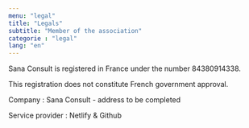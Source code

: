 ```yaml
---
menu: "legal"
title: "Legals"
subtitle: "Member of the association"
categorie : "legal"
lang: "en"
---
```

Sana Consult is registered in France under the number 84380914338. 

This registration does not constitute French government approval.

Company : Sana Consult - address to be completed

Service provider : Netlify & Github
